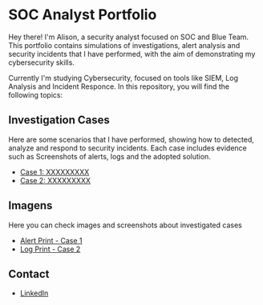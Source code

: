 # SOC Analyst Portfolio

Hey there! I'm Alison, a security analyst focused on SOC and Blue Team. This portfolio contains simulations of investigations, alert analysis and security incidents that I have performed, with the aim of demonstrating my cybersecurity skills.

Currently I'm studying Cybersecurity, focused on tools like SIEM, Log Analysis and Incident Responce. In this repository, you will find the following topics: 

## Investigation Cases
Here are some scenarios that I have performed, showing how to detected, analyze and respond to security incidents. Each case includes evidence such as Screenshots of alerts, logs and the adopted solution.

- [Case 1: XXXXXXXXX](investigation_cases/case_1_investigation.md)
- [Case 2: XXXXXXXXX](investigation_cases/case_2_investigation.md)

## Imagens
Here you can check images and screenshots about investigated cases

- [Alert Print - Case 1](imagens/case_1_alerta.png)
- [Log Print - Case 2](imagens/case_2_log.png)

## Contact
- [LinkedIn](https://www.linkedin.com/in/alisson-port0/)
